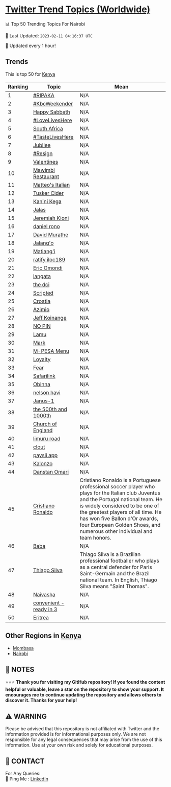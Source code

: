 [Twitter Trend Topics (Worldwide)](https://github.com/ErcinDedeoglu/Twitter-Trend-Topics)
==========


📊 Top 50 Trending Topics For Nairobi

📆 Last Updated: `2023-02-11 04:16:37 UTC`

🔧 Updated every 1 hour!


## Trends

This is top 50 for [Kenya](</Kenya>)

| Ranking | Topic | Mean |
| ------- | ------------ | ------------ |
| 1 | [#RIPAKA](http://twitter.com/search?q=%23RIPAKA) | N/A |
| 2 | [#KbcWeekender](http://twitter.com/search?q=%23KbcWeekender) | N/A |
| 3 | [Happy Sabbath](http://twitter.com/search?q=Happy+Sabbath) | N/A |
| 4 | [#LoveLivesHere](http://twitter.com/search?q=%23LoveLivesHere) | N/A |
| 5 | [South Africa](http://twitter.com/search?q=South+Africa) | N/A |
| 6 | [#TasteLivesHere](http://twitter.com/search?q=%23TasteLivesHere) | N/A |
| 7 | [Jubilee](http://twitter.com/search?q=Jubilee) | N/A |
| 8 | [#Resign](http://twitter.com/search?q=%23Resign) | N/A |
| 9 | [Valentines](http://twitter.com/search?q=Valentines) | N/A |
| 10 | [Mawimbi Restaurant](http://twitter.com/search?q=Mawimbi+Restaurant) | N/A |
| 11 | [Matteo's Italian](http://twitter.com/search?q=Matteo%27s+Italian) | N/A |
| 12 | [Tusker Cider](http://twitter.com/search?q=Tusker+Cider) | N/A |
| 13 | [Kanini Kega](http://twitter.com/search?q=Kanini+Kega) | N/A |
| 14 | [Jalas](http://twitter.com/search?q=Jalas) | N/A |
| 15 | [Jeremiah Kioni](http://twitter.com/search?q=Jeremiah+Kioni) | N/A |
| 16 | [daniel rono](http://twitter.com/search?q=daniel+rono) | N/A |
| 17 | [David Murathe](http://twitter.com/search?q=David+Murathe) | N/A |
| 18 | [Jalang'o](http://twitter.com/search?q=Jalang%27o) | N/A |
| 19 | [Matiang'i](http://twitter.com/search?q=Matiang%27i) | N/A |
| 20 | [ratify  iloc189](http://twitter.com/search?q=ratify++iloc189) | N/A |
| 21 | [Eric Omondi](http://twitter.com/search?q=Eric+Omondi) | N/A |
| 22 | [langata](http://twitter.com/search?q=langata) | N/A |
| 23 | [the dci](http://twitter.com/search?q=the+dci) | N/A |
| 24 | [Scripted](http://twitter.com/search?q=Scripted) | N/A |
| 25 | [Croatia](http://twitter.com/search?q=Croatia) | N/A |
| 26 | [Azimio](http://twitter.com/search?q=Azimio) | N/A |
| 27 | [Jeff Koinange](http://twitter.com/search?q=Jeff+Koinange) | N/A |
| 28 | [NO PIN](http://twitter.com/search?q=NO+PIN) | N/A |
| 29 | [Lamu](http://twitter.com/search?q=Lamu) | N/A |
| 30 | [Mark](http://twitter.com/search?q=Mark) | N/A |
| 31 | [M-PESA Menu](http://twitter.com/search?q=M-PESA+Menu) | N/A |
| 32 | [Loyalty](http://twitter.com/search?q=Loyalty) | N/A |
| 33 | [Fear](http://twitter.com/search?q=Fear) | N/A |
| 34 | [Safarilink](http://twitter.com/search?q=Safarilink) | N/A |
| 35 | [Obinna](http://twitter.com/search?q=Obinna) | N/A |
| 36 | [nelson havi](http://twitter.com/search?q=nelson+havi) | N/A |
| 37 | [Janus-1](http://twitter.com/search?q=Janus-1) | N/A |
| 38 | [the 500th and 1000th](http://twitter.com/search?q=the+500th+and+1000th) | N/A |
| 39 | [Church of England](http://twitter.com/search?q=Church+of+England) | N/A |
| 40 | [limuru road](http://twitter.com/search?q=limuru+road) | N/A |
| 41 | [clout](http://twitter.com/search?q=clout) | N/A |
| 42 | [paysii app](http://twitter.com/search?q=paysii+app) | N/A |
| 43 | [Kalonzo](http://twitter.com/search?q=Kalonzo) | N/A |
| 44 | [Danstan Omari](http://twitter.com/search?q=Danstan+Omari) | N/A |
| 45 | [Cristiano Ronaldo](http://twitter.com/search?q=Cristiano+Ronaldo) | Cristiano Ronaldo is a Portuguese professional soccer player who plays for the Italian club Juventus and the Portugal national team. He is widely considered to be one of the greatest players of all time. He has won five Ballon d'Or awards, four European Golden Shoes, and numerous other individual and team honors. |
| 46 | [Baba](http://twitter.com/search?q=Baba) | N/A |
| 47 | [Thiago Silva](http://twitter.com/search?q=Thiago+Silva) | Thiago Silva is a Brazilian professional footballer who plays as a central defender for Paris Saint-Germain and the Brazil national team. In English, Thiago Silva means "Saint Thomas". |
| 48 | [Naivasha](http://twitter.com/search?q=Naivasha) | N/A |
| 49 | [convenient - ready in 3](http://twitter.com/search?q=convenient+-+ready+in+3) | N/A |
| 50 | [Eritrea](http://twitter.com/search?q=Eritrea) | N/A |



## Other Regions in [Kenya](</Kenya>)

* [Mombasa](</Kenya/Mombasa.md>)
* [Nairobi](</Kenya/Nairobi.md>)



## 📝 NOTES

⭐⭐⭐ **Thank you for visiting my GitHub repository! If you found the content helpful or valuable, leave a star on the repository to show your support. It encourages me to continue updating the repository and allows others to discover it. Thanks for your help!**


## ⚠️ WARNING

Please be advised that this repository is not affiliated with Twitter and the information provided is for informational purposes only. We are not responsible for any legal consequences that may arise from the use of this information. Use at your own risk and solely for educational purposes.


## 📨 CONTACT

 For Any Queries:  
            🏓 Ping Me : [LinkedIn](https://www.linkedin.com/in/ercindedeoglu/)
